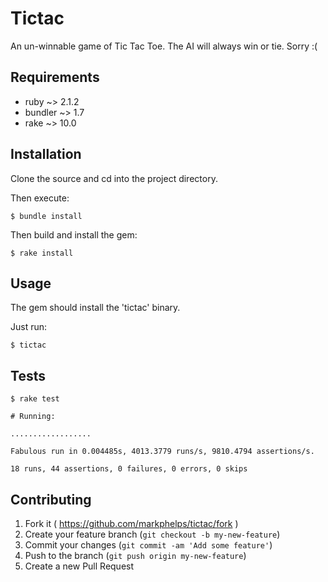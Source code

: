 # Tictac

An un-winnable game of Tic Tac Toe. The AI will always win or tie. Sorry :(

## Requirements
- ruby ~> 2.1.2
- bundler ~> 1.7
- rake ~> 10.0

## Installation

Clone the source and cd into the project directory.

Then execute:

    $ bundle install

Then build and install the gem:

    $ rake install

## Usage

The gem should install the 'tictac' binary.

Just run:

	$ tictac

## Tests

    $ rake test

	# Running:

	..................

	Fabulous run in 0.004485s, 4013.3779 runs/s, 9810.4794 assertions/s.

	18 runs, 44 assertions, 0 failures, 0 errors, 0 skips
    
## Contributing

1. Fork it ( https://github.com/markphelps/tictac/fork )
2. Create your feature branch (`git checkout -b my-new-feature`)
3. Commit your changes (`git commit -am 'Add some feature'`)
4. Push to the branch (`git push origin my-new-feature`)
5. Create a new Pull Request
